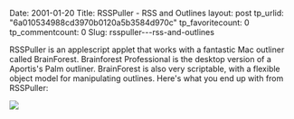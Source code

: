 Date: 2001-01-20
Title: RSSPuller - RSS and Outlines
layout: post
tp_urlid: "6a010534988cd3970b0120a5b3584d970c"
tp_favoritecount: 0
tp_commentcount: 0
Slug: rsspuller---rss-and-outlines

RSSPuller is an applescript applet that works with a fantastic Mac outliner called BrainForest. Brainforest Professional is the desktop version of a Aportis&#39;s Palm outliner. BrainForest is also very scriptable, with a flexible object model for manipulating outlines. Here&#39;s what you end up with from RSSPuller: 

<a href="http://www.redmonk.net/326"><img border="0" src="http://media.redmonk.net/images/pullerSm.gif" /></a>
